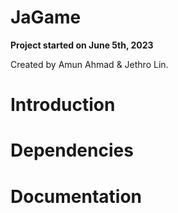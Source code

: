 # JaGame

**Project started on June 5th, 2023**

Created by Amun Ahmad & Jethro Lin.

# Introduction

# Dependencies

# Documentation